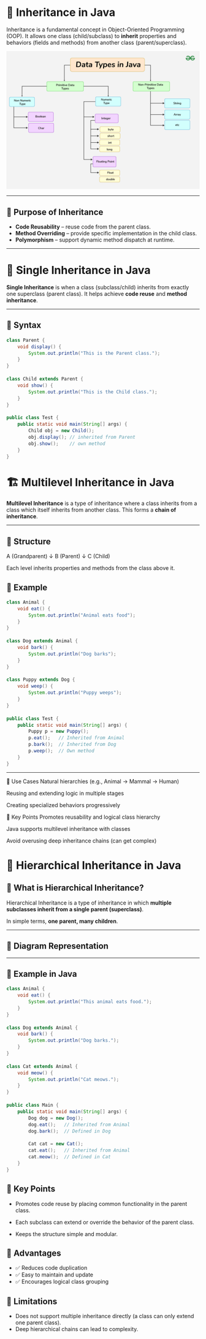 # 🧬 Inheritance in Java

Inheritance is a fundamental concept in Object-Oriented Programming (OOP). It allows one class (child/subclass) to **inherit** properties and behaviors (fields and methods) from another class (parent/superclass).

<img src="java-data-types.png" alt="Flowers in Chania">

---

## 🎯 Purpose of Inheritance

- **Code Reusability** – reuse code from the parent class.
- **Method Overriding** – provide specific implementation in the child class.
- **Polymorphism** – support dynamic method dispatch at runtime.

---

# 📘 Single Inheritance in Java

**Single Inheritance** is when a class (subclass/child) inherits from exactly one superclass (parent class). It helps achieve **code reuse** and **method inheritance**.

---

## 📌 Syntax

```java
class Parent {
    void display() {
        System.out.println("This is the Parent class.");
    }
}

class Child extends Parent {
    void show() {
        System.out.println("This is the Child class.");
    }
}

public class Test {
    public static void main(String[] args) {
        Child obj = new Child();
        obj.display(); // inherited from Parent
        obj.show();    // own method
    }
}
```

# 🏗️ Multilevel Inheritance in Java

**Multilevel Inheritance** is a type of inheritance where a class inherits from a class which itself inherits from another class. This forms a **chain of inheritance**.

---

## 🧱 Structure

A (Grandparent)
↓
B (Parent)
↓
C (Child)


Each level inherits properties and methods from the class above it.


## 📌 Example

```java
class Animal {
    void eat() {
        System.out.println("Animal eats food");
    }
}

class Dog extends Animal {
    void bark() {
        System.out.println("Dog barks");
    }
}

class Puppy extends Dog {
    void weep() {
        System.out.println("Puppy weeps");
    }
}

public class Test {
    public static void main(String[] args) {
        Puppy p = new Puppy();
        p.eat();   // Inherited from Animal
        p.bark();  // Inherited from Dog
        p.weep();  // Own method
    }
}
```
---
🎯 Use Cases
Natural hierarchies (e.g., Animal → Mammal → Human)

Reusing and extending logic in multiple stages

Creating specialized behaviors progressively

🧠 Key Points
Promotes reusability and logical class hierarchy

Java supports multilevel inheritance with classes

Avoid overusing deep inheritance chains (can get complex)

# 📘 Hierarchical Inheritance in Java

## 🔹 What is Hierarchical Inheritance?

Hierarchical Inheritance is a type of inheritance in which **multiple subclasses inherit from a single parent (superclass)**.

In simple terms, **one parent, many children**.

---

## 🔹 Diagram Representation



---

## 🔹 Example in Java

```java
class Animal {
    void eat() {
        System.out.println("This animal eats food.");
    }
}

class Dog extends Animal {
    void bark() {
        System.out.println("Dog barks.");
    }
}

class Cat extends Animal {
    void meow() {
        System.out.println("Cat meows.");
    }
}

public class Main {
    public static void main(String[] args) {
        Dog dog = new Dog();
        dog.eat();   // Inherited from Animal
        dog.bark();  // Defined in Dog

        Cat cat = new Cat();
        cat.eat();   // Inherited from Animal
        cat.meow();  // Defined in Cat
    }
}
```
## 🔹 Key Points
- Promotes code reuse by placing common functionality in the parent class.

- Each subclass can extend or override the behavior of the parent class.

- Keeps the structure simple and modular.

## 🔹 Advantages
- ✅ Reduces code duplication
- ✅ Easy to maintain and update
- ✅ Encourages logical class grouping

## 🔹 Limitations
- Does not support multiple inheritance directly (a class can only extend one parent class).
- Deep hierarchical chains can lead to complexity.

